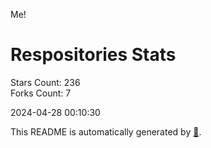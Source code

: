 Me!

# Respositories Stats
Stars Count: 236  
Forks Count: 7

2024-04-28 00:10:30  

This README is automatically generated by [🐰](https://github.com/rnitta/rnitta).
